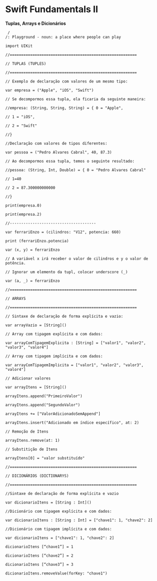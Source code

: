 # Swift Fundamentals II

**Tuplas, Arrays e Dicionários**

  

     /
    /: Playground - noun: a place where people can play
    
    import UIKit
    
    //========================================================
    
    // TUPLAS (TUPLES)
    
    //========================================================
    
    // Exemplo de declaração com valores de um mesmo tipo:
    
    var empresa = ("Apple", "iOS", "Swift")
    
    // Se decompormos essa tupla, ela ficaria da seguinte maneira:
    
    //empresa: (String, String, String) = { 0 = "Apple",
    
    // 1 = "iOS",
    
    // 2 = "Swift"
    
    //}
    
    //Declaração com valores de tipos diferentes:
    
    var pessoa = ("Pedro Alvares Cabral", 40, 87.3)
    
    // Ao decompormos essa tupla, temos o seguinte resultado:
    
    //pessoa: (String, Int, Double) = { 0 = "Pedro Alvares Cabral"
    
    // 1=40
    
    // 2 = 87.300000000000
    
    //}
    
    print(empresa.0)
    
    print(empresa.2)
    
    //--------------------------------------
    
    var ferrariEnzo = (cilindros: "V12", potencia: 660)
    
    print (ferrariEnzo.potencia)
    
    var (x, y) = ferrariEnzo
    
    // A variável x irá receber o valor de cilindros e y o valor de potência.
    
    // Ignorar um elemento da tupl, colocar underscore (_)
    
    var (a, _) = ferrariEnzo
    
    //========================================================
    
    // ARRAYS
    
    //========================================================
    
    // Sintaxe de declaração de forma explícita e vazio:
    
    var arrayVazio = [String]()
    
    // Array com tipagem explícita e com dados:
    
    var arrayComTipagemExplicita : [String] = ["valor1", "valor2", "valor3", "valor4"]
    
    // Array com tipagem implícita e com dados:
    
    var arrayComTipagemImplicita = ["valor1", "valor2", "valor3", "valor4"]
    
    // Adicionar valores
    
    var arrayItens = [String]()
    
    arrayItens.append("PrimeiroValor")
    
    arrayItens.append("SegundoValor")
    
    arrayItens += ["ValorAdicionadoSemAppend"]
    
    arrayItens.insert("Adicionado em índice específico", at: 2)
    
    // Remoção de Itens
    
    arrayItens.remove(at: 1)
    
    // Substitição de Itens
    
    arrayItens[0] = "valor substituído"
    
    //========================================================
    
    // DICIONÁRIOS (DICTIONARYS)
    
    //========================================================
    
    //Sintaxe de declaração de forma explícita e vazio
    
    var dicionarioItens = [String : Int]()
    
    //Dicionário com tipagem explícita e com dados:
    
    var dicionarioItens : [String : Int] = ["chave1": 1, "chave2": 2]
    
    //Dicionário com tipagem implícita e com dados:
    
    var dicionarioItens = ["chave1": 1, "chave2": 2]
    
    dicionarioItens [“chave1”] = 1
    
    dicionarioItens [“chave2”] = 2
    
    dicionarioItens [“chave3”] = 3
    
    dicionarioItens.removeValue(forKey: "chave1")
